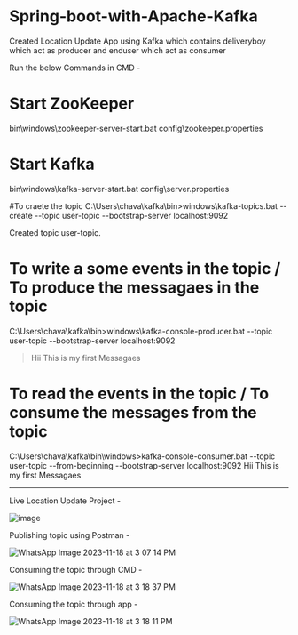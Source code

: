 # Spring-boot-with-Apache-Kafka
Created Location Update App using Kafka which contains deliveryboy which act as producer and enduser which act as consumer

Run the below Commands in CMD - 

# Start ZooKeeper
bin\windows\zookeeper-server-start.bat config\zookeeper.properties

# Start Kafka
bin\windows\kafka-server-start.bat config\server.properties
  
#To craete the topic
C:\Users\chava\kafka\bin>windows\kafka-topics.bat --create --topic user-topic --bootstrap-server localhost:9092

Created topic user-topic.

# To write a some events in the topic / To produce the messagaes in the topic
C:\Users\chava\kafka\bin>windows\kafka-console-producer.bat --topic user-topic --bootstrap-server localhost:9092
>Hii
>This is my first Messagaes

# To read the events in the topic / To consume the messages from the topic
C:\Users\chava\kafka\bin\windows>kafka-console-consumer.bat --topic user-topic --from-beginning --bootstrap-server localhost:9092
Hii
This is my first Messagaes

---------------------------
Live Location Update Project - 

![image](https://github.com/PPC2001/Spring-boot-with-Apache-Kafka/assets/107803628/bae1ae0c-23fc-4b6f-acfc-a417700a5d77)

Publishing topic using Postman - 

![WhatsApp Image 2023-11-18 at 3 07 14 PM](https://github.com/PPC2001/Spring-boot-with-Apache-Kafka/assets/107803628/1b16a817-e361-4603-b808-223660ec2424)

Consuming the topic through CMD - 

![WhatsApp Image 2023-11-18 at 3 18 37 PM](https://github.com/PPC2001/Spring-boot-with-Apache-Kafka/assets/107803628/fdf6e854-6425-40c2-a234-2ee7c295e92c)

Consuming the topic through app - 

![WhatsApp Image 2023-11-18 at 3 18 11 PM](https://github.com/PPC2001/Spring-boot-with-Apache-Kafka/assets/107803628/06222a58-4441-4cf3-a654-6c0b17c2248b)





